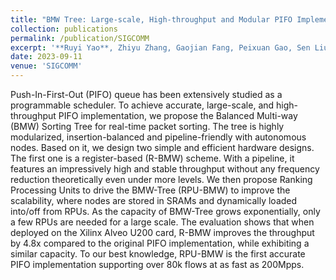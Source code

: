 ```yaml
---
title: "BMW Tree: Large-scale, High-throughput and Modular PIFO Implementation using Balanced Multi-Way Sorting Tree"
collection: publications
permalink: /publication/SIGCOMM
excerpt: '**Ruyi Yao**, Zhiyu Zhang, Gaojian Fang, Peixuan Gao, Sen Liu, Yibo Fan, Yang Xu, and H. Jonathan Chao'
date: 2023-09-11
venue: 'SIGCOMM'
---
```


Push-In-First-Out (PIFO) queue has been extensively studied as a programmable scheduler. To achieve accurate, large-scale, and high-throughput PIFO implementation, we propose the Balanced Multi-way (BMW) Sorting Tree for real-time packet sorting. The tree is highly modularized, insertion-balanced and pipeline-friendly with autonomous nodes.
Based on it, we design two simple and efficient hardware designs. The first one is a register-based (R-BMW) scheme. With a pipeline, it features an impressively high and stable throughput without any frequency reduction theoretically even under more levels. We then propose Ranking Processing Units to drive the BMW-Tree (RPU-BMW) to improve the scalability, where nodes are stored in SRAMs and dynamically loaded into/off from RPUs. As the capacity of BMW-Tree grows exponentially, only a few RPUs are needed for a large scale.
The evaluation shows that when deployed on the Xilinx Alveo U200 card, R-BMW improves the throughput by 4.8x compared to the original PIFO implementation, while exhibiting a similar capacity. To our best knowledge, RPU-BMW is the first accurate PIFO implementation supporting over 80k flows at as fast as 200Mpps.

